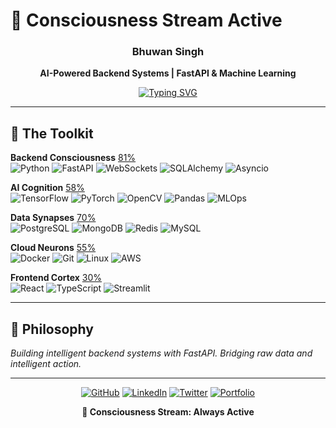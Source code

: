 # 🧠 Consciousness Stream Active

<div align="center">

### Bhuwan Singh
**AI-Powered Backend Systems | FastAPI & Machine Learning**

[![Typing SVG](https://readme-typing-svg.demolab.com?font=Fira+Code&size=18&pause=1000&color=00F7FF&center=true&width=400&lines=Building+intelligent+backends;AI-first+system+design)](https://git.io/typing-svg)

</div>

---

## 🧬 The Toolkit

**Backend Consciousness** [81%]()  
![Python](https://img.shields.io/badge/Python-3776AB?style=flat-square&logo=python&logoColor=white) ![FastAPI](https://img.shields.io/badge/FastAPI-009688?style=flat-square&logo=fastapi&logoColor=white) ![WebSockets](https://img.shields.io/badge/WebSockets-010101?style=flat-square&logo=socket.io&logoColor=white) ![SQLAlchemy](https://img.shields.io/badge/SQLAlchemy-D71F00?style=flat-square&logo=sqlalchemy&logoColor=white) ![Asyncio](https://img.shields.io/badge/Asyncio-306998?style=flat-square&logo=python&logoColor=white)

**AI Cognition** [58%]()  
![TensorFlow](https://img.shields.io/badge/TensorFlow-FF6F00?style=flat-square&logo=tensorflow&logoColor=white) ![PyTorch](https://img.shields.io/badge/PyTorch-EE4C2C?style=flat-square&logo=pytorch&logoColor=white) ![OpenCV](https://img.shields.io/badge/OpenCV-27338e?style=flat-square&logo=opencv&logoColor=white) ![Pandas](https://img.shields.io/badge/Pandas-150458?style=flat-square&logo=pandas&logoColor=white) ![MLOps](https://img.shields.io/badge/MLOps-326CE5?style=flat-square&logo=kubernetes&logoColor=white)

**Data Synapses** [70%]()  
![PostgreSQL](https://img.shields.io/badge/PostgreSQL-316192?style=flat-square&logo=postgresql&logoColor=white) ![MongoDB](https://img.shields.io/badge/MongoDB-4EA94B?style=flat-square&logo=mongodb&logoColor=white) ![Redis](https://img.shields.io/badge/Redis-DC382D?style=flat-square&logo=redis&logoColor=white) ![MySQL](https://img.shields.io/badge/MySQL-4479A1?style=flat-square&logo=mysql&logoColor=white)

**Cloud Neurons** [55%]()  
![Docker](https://img.shields.io/badge/Docker-2496ED?style=flat-square&logo=docker&logoColor=white) ![Git](https://img.shields.io/badge/Git-F05032?style=flat-square&logo=git&logoColor=white) ![Linux](https://img.shields.io/badge/Linux-FCC624?style=flat-square&logo=linux&logoColor=black) ![AWS](https://img.shields.io/badge/AWS-232F3E?style=flat-square&logo=amazon-aws&logoColor=white)

**Frontend Cortex** [30%]()  
![React](https://img.shields.io/badge/React-20232A?style=flat-square&logo=react&logoColor=61DAFB) ![TypeScript](https://img.shields.io/badge/TypeScript-007ACC?style=flat-square&logo=typescript&logoColor=white) ![Streamlit](https://img.shields.io/badge/Streamlit-FF4B4B?style=flat-square&logo=streamlit&logoColor=white)

---

## 🎯 Philosophy
*Building intelligent backend systems with FastAPI. Bridging raw data and intelligent action.*

---

<div align="center">

[![GitHub](https://img.shields.io/badge/GitHub-100000?style=flat-square&logo=github&logoColor=white)](https://github.com/BHUWON12)
[![LinkedIn](https://img.shields.io/badge/LinkedIn-0077B5?style=flat-square&logo=linkedin&logoColor=white)](https://www.linkedin.com/in/bhuwansingh02/)
[![Twitter](https://img.shields.io/badge/Twitter-1DA1F2?style=flat-square&logo=twitter&logoColor=white)](https://x.com/bhuwansinghh)
[![Portfolio](https://img.shields.io/badge/Portfolio-FF5722?style=flat-square&logo=google-chrome&logoColor=white)](https://digitalbhuwan.vercel.app/)

**🧠 Consciousness Stream: Always Active**

</div>
